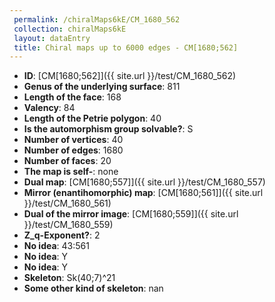 ```yaml
--- 
 permalink: /chiralMaps6kE/CM_1680_562 
 collection: chiralMaps6kE
 layout: dataEntry
 title: Chiral maps up to 6000 edges - CM[1680;562]
---
```


- **ID**: [CM[1680;562]]({{ site.url }}/test/CM_1680_562)
- **Genus of the underlying surface**: 811
- **Length of the face**: 168
- **Valency**: 84
- **Length of the Petrie polygon**: 40
- **Is the automorphism group solvable?**: S
- **Number of vertices**: 40
- **Number of edges**: 1680
- **Number of faces**: 20
- **The map is self-**: none
- **Dual map**: [CM[1680;557]]({{ site.url }}/test/CM_1680_557)
- **Mirror (enantihomorphic) map**: [CM[1680;561]]({{ site.url }}/test/CM_1680_561)
- **Dual of the mirror image**: [CM[1680;559]]({{ site.url }}/test/CM_1680_559)
- **Z_q-Exponent?**: 2
- **No idea**:  43:561
- **No idea**: Y
- **No idea**: Y
- **Skeleton**: Sk(40;7)^21
- **Some other kind of skeleton**: nan

